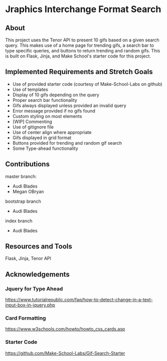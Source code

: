 # Jraphics Interchange Format Search
## About
This project uses the Tenor API to present 10 gifs based on a given search query. This makes use of a home page for trending gifs, a search bar to type specific queries, and buttons to return trending and random gifs. This is built on Flask, Jinja, and Make School's starter code for this project. 

## Implemented Requirements and Stretch Goals

- Use of provided starter code (courtesy of Make-School-Labs on github)
- Use of templates
- Display of 10 gifs depending on the query
- Proper search bar functionality
- Gifs always displayed unless provided an invalid query
- Error message provided if no gifs found
- Custom styling on most elements
- [WIP] Commenting
- Use of gitignore file 
- Use of center align where appropriate
- Gifs displayed in grid format
- Buttons provided for trending and random gif search
- Some Type-ahead functionality

## Contributions
master branch:
- Audi Blades
- Megan OBryan

bootstrap branch
- Audi Blades

index branch
- Audi Blades

## Resources and Tools
Flask, Jinja, Tenor API

## Acknowledgements
### Jquery for Type Ahead
https://www.tutorialrepublic.com/faq/how-to-detect-change-in-a-text-input-box-in-jquery.php
### Card Formatting
https://www.w3schools.com/howto/howto_css_cards.asp
### Starter Code
https://github.com/Make-School-Labs/Gif-Search-Starter
